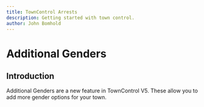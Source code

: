 ```yaml
---
title: TownControl Arrests
description: Getting started with town control.
author: John Bomhold
---
```

# Additional Genders

## Introduction 
Additional Genders are a new feature in TownControl V5. These allow you to add more gender options for your town.